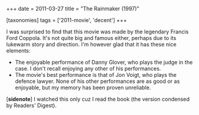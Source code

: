 +++
date = 2011-03-27
title = "The Rainmaker (1997)"

[taxonomies]
tags = ['2011-movie', 'decent']
+++

I was surprised to find that this movie was made by the legendary
Francis Ford Coppola. It\'s not quite big and famous either, perhaps due
to its lukewarm story and direction. I\'m however glad that it has these
nice elements:

-   The enjoyable performance of Danny Glover, who plays the judge in
    the case. I don\'t recall enjoying any other of his performances.
-   The movie\'s best performance is that of Jon Voigt, who plays the
    defence lawyer. None of his other performances are as good or as
    enjoyable, but my memory has been proven unreliable.

\[**sidenote**\] I watched this only cuz I read the book (the version
condensed by Readers\' Digest).
